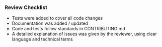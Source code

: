 

### Review Checklist

- Tests were added to cover all code changes
- Documentation was added / updated
- Code and tests follow standards in CONTRIBUTING.md
- A detailed explanation of issues was given by the reviewer, using clear language and technical terms

